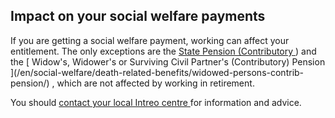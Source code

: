 ##  Impact on your social welfare payments

If you are getting a social welfare payment, working can affect your
entitlement. The only exceptions are the [ State Pension (Contributory
](/en/social-welfare/older-and-retired-people/state-pension-contributory/) )
and the [ Widow's, Widower's or Surviving Civil Partner's (Contributory)
Pension ](/en/social-welfare/death-related-benefits/widowed-persons-contrib-
pension/) , which are not affected by working in retirement.

You should [ contact your local Intreo centre
](https://www.gov.ie/en/directory/category/e1f4b5-intreo-offices/) for
information and advice.
